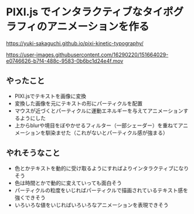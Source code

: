 # PIXI.js でインタラクティブなタイポグラフィのアニメーションを作る
https://yuki-sakaguchi.github.io/pixi-kinetic-typography/

https://user-images.githubusercontent.com/16290220/151664029-e0746626-b7f4-488c-9583-0b6bc1d24e4f.mov

## やったこと
- PIXI.jsでテキストを画像に変換
- 変換した画像を元にテキストの形にパーティクルを配置
- マウスが近づくとパーティクルに運動エネルギーを与えてアニメーションするようにした
- 上からblurや境目をぼやかせるフィルター（一部シェーダー）を重ねてアニメーションを馴染ませた（これがないとパーティクル感が強まる）

## やれそうなこと
- 色とかテキストを動的に受け取るようにすればよりインタラクティブになりそう
- 色は時間とかで動的に変えていっても面白そう
- パーティクルの粒度をいじればパーティクルで描画されているテキスト感を強くできそう
- いろいろな値をいじればいろいろなアニメーションを表現できそう
